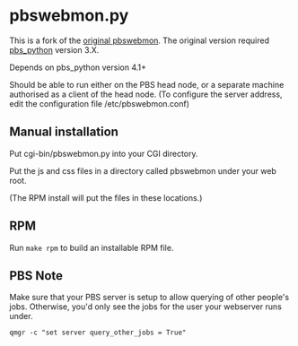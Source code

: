 pbswebmon.py
===

This is a fork of the [original pbswebmon](http://pbswebmon.sf.net).  The original version required [pbs\_python](https://subtrac.sara.nl/oss/pbs_python) version 3.X.

Depends on pbs_python version 4.1+

Should be able to run either on the PBS head node, or a 
separate machine authorised as a client of the head node. 
(To configure the server address, edit the configuration
file /etc/pbswebmon.conf)

Manual installation
---
Put cgi-bin/pbswebmon.py into your CGI directory.

Put the js and css files in a directory called pbswebmon under your web root.

(The RPM install will put the files in these locations.)

RPM
---
Run `make rpm` to build an installable RPM file.

PBS Note
---
Make sure that your PBS server is setup to allow querying of other people's jobs. Otherwise, you'd only see the jobs for the user your webserver runs under.

`qmgr -c "set server query_other_jobs = True"`